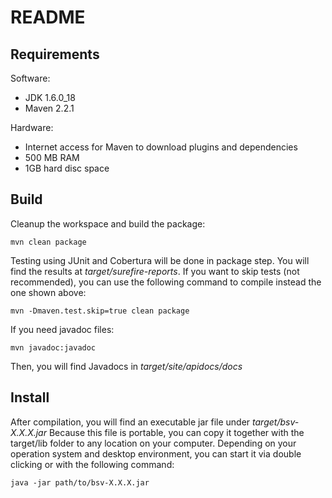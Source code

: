 README
======

Requirements
------------

Software:
 * JDK 1.6.0_18
 * Maven 2.2.1

Hardware:
 * Internet access for Maven to download plugins and dependencies
 * 500 MB RAM
 * 1GB hard disc space

 
Build
-----

Cleanup the workspace and build the package:

    mvn clean package

Testing using JUnit and Cobertura will be done in package step.
You will find the results at *target/surefire-reports*.
If you want to skip tests (not recommended),
you can use the following command to compile instead the one shown above:

    mvn -Dmaven.test.skip=true clean package

If you need javadoc files:

    mvn javadoc:javadoc

Then, you will find Javadocs in *target/site/apidocs/docs*


Install
-------

After compilation, you will find an executable jar file under
*target/bsv-X.X.X.jar*
Because this file is portable, you can copy it together with the target/lib
folder to any location on your computer. Depending on your operation system
and desktop environment, you can start it via double clicking or with the
following command:

    java -jar path/to/bsv-X.X.X.jar
